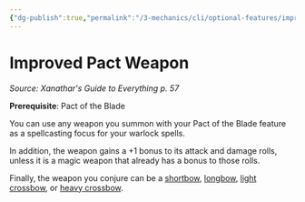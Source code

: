 ```yaml
---
{"dg-publish":true,"permalink":"/3-mechanics/cli/optional-features/improved-pact-weapon-xge/","tags":["ttrpg-cli/compendium/src/5e/xge","ttrpg-cli/optional-feature/ei"],"created":"2025-03-01T17:25:22.468-05:00","updated":"2025-03-01T18:44:36.635-05:00"}
---
```


# Improved Pact Weapon
*Source: Xanathar's Guide to Everything p. 57*  

**Prerequisite**: Pact of the Blade

You can use any weapon you summon with your Pact of the Blade feature as a spellcasting focus for your warlock spells.

In addition, the weapon gains a +1 bonus to its attack and damage rolls, unless it is a magic weapon that already has a bonus to those rolls.

Finally, the weapon you conjure can be a [shortbow](3-Mechanics/CLI/items/shortbow-xphb.md), [longbow](3-Mechanics/CLI/items/longbow-xphb.md), [light crossbow](3-Mechanics/CLI/items/light-crossbow-xphb.md), or [heavy crossbow](3-Mechanics/CLI/items/heavy-crossbow-xphb.md).